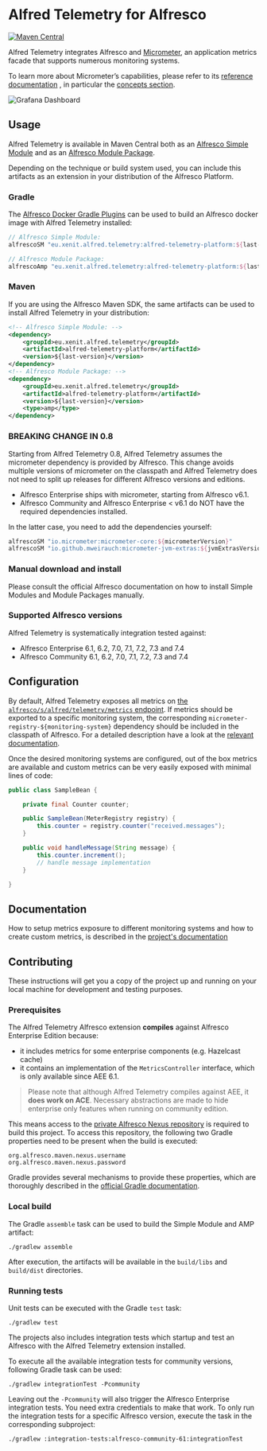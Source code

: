 # Alfred Telemetry for Alfresco

[![Maven Central](https://img.shields.io/maven-central/v/eu.xenit.alfred.telemetry/alfred-telemetry-platform.svg)](http://search.maven.org/#search%7Cga%7C1%7Cg%3A%22eu.xenit.alfred.telemetry%22%20AND%20a%3A%22alfred-telemetry-platform%22)

Alfred Telemetry integrates Alfresco and [Micrometer](https://micrometer.io/), an application metrics facade that
supports numerous monitoring systems.

To learn more about Micrometer’s capabilities, please refer to its [reference documentation](https://micrometer.io/docs)
, in particular the [concepts section](https://micrometer.io/docs/concepts).

![Grafana Dashboard](docs/images/grafanana.png)

## Usage

Alfred Telemetry is available in Maven Central both as an
[Alfresco Simple Module](https://docs.alfresco.com/6.1/concepts/dev-extensions-packaging-techniques-jar-files.html) and as an
[Alfresco Module Package](https://docs.alfresco.com/6.1/concepts/dev-extensions-packaging-techniques-amps.html).

Depending on the technique or build system used, you can include this artifacts as an extension in your
distribution of the Alfresco Platform.

### Gradle

The [Alfresco Docker Gradle Plugins](https://github.com/xenit-eu/alfresco-docker-gradle-plugin) can be
used to build an Alfresco docker image with Alfred Telemetry installed:

```groovy
// Alfresco Simple Module: 
alfrescoSM "eu.xenit.alfred.telemetry:alfred-telemetry-platform:${last-version}"

// Alfresco Module Package:
alfrescoAmp "eu.xenit.alfred.telemetry:alfred-telemetry-platform:${last-version}@amp"
```


### Maven

If you are using the Alfresco Maven SDK, the same artifacts can be used to install Alfred Telemetry
in your distribution:

```xml
<!-- Alfresco Simple Module: -->
<dependency>
    <groupId>eu.xenit.alfred.telemetry</groupId>
    <artifactId>alfred-telemetry-platform</artifactId>
    <version>${last-version}</version>
</dependency>
<!-- Alfresco Module Package: -->
<dependency>
    <groupId>eu.xenit.alfred.telemetry</groupId>
    <artifactId>alfred-telemetry-platform</artifactId>
    <version>${last-version}</version>
    <type>amp</type>
</dependency>
```

### BREAKING CHANGE IN 0.8

Starting from Alfred Telemetry 0.8, Alfred Telemetry assumes the micrometer dependency is provided by Alfresco.
This change avoids multiple versions of micrometer on the classpath and Alfred Telemetry does not need
to split up releases for different Alfresco versions and editions.

* Alfresco Enterprise ships with micrometer, starting from Alfresco v6.1.
* Alfresco Community and Alfresco Enterprise < v6.1 do NOT have the required dependencies installed.

In the latter case, you need to add the dependencies yourself:

```groovy
alfrescoSM "io.micrometer:micrometer-core:${micrometerVersion}"
alfrescoSM "io.github.mweirauch:micrometer-jvm-extras:${jvmExtrasVersion}"
```

### Manual download and install
Please consult the official Alfresco documentation on how to install Simple Modules and Module Packages manually.

### Supported Alfresco versions

Alfred Telemetry is systematically integration tested against:
* Alfresco Enterprise 6.1, 6.2, 7.0, 7.1, 7.2, 7.3 and 7.4
* Alfresco Community 6.1, 6.2, 7.0, 7.1, 7.2, 7.3 and 7.4


## Configuration

By default, Alfred Telemetry exposes all metrics on
[the `alfresco/s/alfred/telemetry/metrics` endpoint](docs/README.md#metrics-endpoint). If
metrics should be exported to a specific monitoring system, the corresponding
`micrometer-registry-${monitoring-system}` dependency should be included in the classpath of Alfresco. For a detailed
description have a look at the [relevant documentation](docs/README.md#supported-monitoring-systems).

Once the desired monitoring systems are configured, out of the box metrics are available and custom
metrics can be very easily exposed with minimal lines of code:

```java
public class SampleBean {

    private final Counter counter;

    public SampleBean(MeterRegistry registry) {
        this.counter = registry.counter("received.messages");
    }

    public void handleMessage(String message) {
        this.counter.increment();
        // handle message implementation
    }

}
```

## Documentation

How to setup metrics exposure to different monitoring systems and how to create custom metrics, is described
in the [project's documentation](docs)


## Contributing

These instructions will get you a copy of the project up and running on your local machine for development and
testing purposes.

### Prerequisites

The Alfred Telemetry Alfresco extension **compiles** against Alfresco Enterprise Edition because:
* it includes metrics for some enterprise components (e.g. Hazelcast cache)
* it contains an implementation of the `MetricsController` interface, which is only available since AEE 6.1.

> Please note that although Alfred Telemetry compiles against AEE, it **does work on ACE**. Necessary abstractions
> are made to hide enterprise only features when running on community edition.

This means access to the [private Alfresco Nexus repository](https://artifacts.alfresco.com/nexus/content/groups/private)
is required to build this project. To access this repository, the following two Gradle properties need to
be present when the build is executed:

```properties
org.alfresco.maven.nexus.username
org.alfresco.maven.nexus.password
```

Gradle provides several mechanisms to provide these properties, which are thoroughly described in the
[official Gradle documentation](https://docs.gradle.org/current/userguide/build_environment.html#sec:gradle_configuration_properties).

### Local build

The Gradle `assemble` task can be used to build the Simple Module and AMP artifact:

```
./gradlew assemble
```

After execution, the artifacts will be available in the `build/libs` and `build/dist` directories.

### Running tests

Unit tests can be executed with the Gradle `test` task:

```
./gradlew test
```

The projects also includes integration tests which startup and test
an Alfresco with the Alfred Telemetry extension installed.

To execute all the available integration tests for community versions, following Gradle task can be used:

```
./gradlew integrationTest -Pcommunity
```

Leaving out the `-Pcommunity` will also trigger the Alfresco Enterprise integration tests. You need extra credentials to
make that work.
To only run the integration tests for a specific Alfresco version, execute the task in the corresponding subproject:

```
./gradlew :integration-tests:alfresco-community-61:integrationTest
```